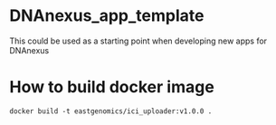 # DNAnexus_app_template
This could be used as a starting point when developing new apps for DNAnexus

# How to build docker image

```
docker build -t eastgenomics/ici_uploader:v1.0.0 .
```
